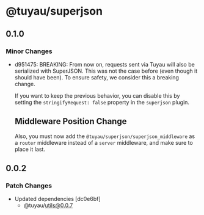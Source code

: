 # @tuyau/superjson

## 0.1.0

### Minor Changes

- d951475: BREAKING: From now on, requests sent via Tuyau will also be serialized with SuperJSON. This was not the case before (even though it should have been). To ensure safety, we consider this a breaking change.

  If you want to keep the previous behavior, you can disable this by setting the `stringifyRequest: false` property in the `superjson` plugin.

  ## Middleware Position Change

  Also, you must now add the `@tuyau/superjson/superjson_middleware` as a `router` middleware instead of a `server` middleware, and make sure to place it last.

## 0.0.2

### Patch Changes

- Updated dependencies [dc0e6bf]
  - @tuyau/utils@0.0.7
